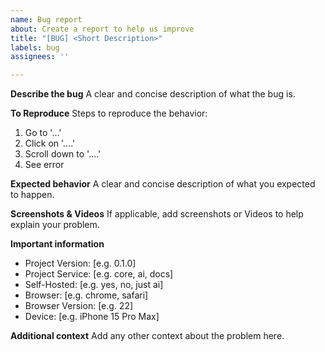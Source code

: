 ```yaml
---
name: Bug report
about: Create a report to help us improve
title: "[BUG] <Short Description>"
labels: bug
assignees: ''

---
```


**Describe the bug**
A clear and concise description of what the bug is.

**To Reproduce**
Steps to reproduce the behavior:
1. Go to '...'
2. Click on '....'
3. Scroll down to '....'
4. See error

**Expected behavior**
A clear and concise description of what you expected to happen.

**Screenshots & Videos**
If applicable, add screenshots or Videos to help explain your problem.

**Important information**
 - Project Version: [e.g. 0.1.0]
 - Project Service: [e.g. core, ai, docs]
 - Self-Hosted: [e.g. yes, no, just ai]
 - Browser: [e.g. chrome, safari]
 - Browser Version: [e.g. 22]
 - Device: [e.g. iPhone 15 Pro Max]

**Additional context**
Add any other context about the problem here.
